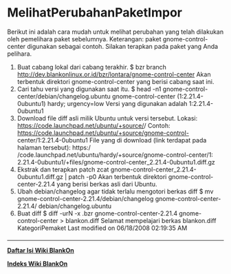 # MelihatPerubahanPaketImpor
Berikut ini adalah cara mudah untuk melihat perubahan yang telah dilakukan oleh
pemelihara paket sebelumnya.
Keterangan: paket gnome-control-center digunakan sebagai contoh. Silakan
terapkan pada paket yang Anda pelihara.
   1. Buat cabang lokal dari cabang terakhir.
$ bzr branch http://dev.blankonlinux.or.id/bzr/lontara/gnome-control-center
     Akan terbentuk direktori gnome-control-center yang berisi cabang saat
     ini.
   1. Cari tahu versi yang digunakan saat itu.
$ head -n1 gnome-control-center/debian/changelog.ubuntu
gnome-control-center (1:2.21.4-0ubuntu1) hardy; urgency=low
     Versi yang digunakan adalah 1:2.21.4-0ubuntu1
   1. Download file diff asli milik Ubuntu untuk versi tersebut.
     Lokasi: ​https://code.launchpad.net/ubuntu/+source/<paket>/<versi>
     Contoh: ​https://code.launchpad.net/ubuntu/+source/gnome-control-
     center/1:2.21.4-0ubuntu1
     File yang di download (link terdapat pada halaman tersebut): ​https:/
     /code.launchpad.net/ubuntu/hardy/+source/gnome-control-center/1:
     2.21.4-0ubuntu1/+files/gnome-control-center_2.21.4-0ubuntu1.diff.gz
   1. Ekstrak dan terapkan patch
zcat gnome-control-center_2.21.4-0ubuntu1.diff.gz | patch -p0
     Akan terbentuk direktori gnome-control-center-2.21.4 yang berisi
     berkas asli dari Ubuntu.
   1. Ubah debian/changelog agar tidak terlalu mengotori berkas diff
$ mv gnome-control-center-2.21.4/debian/changelog gnome-control-center-2.21.4/
debian/changelog.ubuntu
   1. Buat diff
$ diff -urN -x .bzr gnome-control-center-2.21.4 gnome-control-center >
blankon.diff
Selamat mempelajari berkas blankon.diff
KategoriPemaket
Last modified on 06/18/2008 02:19:35 AM
#### 
    
 
 
 
 
 
---
[**Daftar Isi Wiki BlankOn**](/wiki/DaftarIsi/index.html)
 
[**Indeks Wiki BlankOn**](/wiki/Indeks.html)
